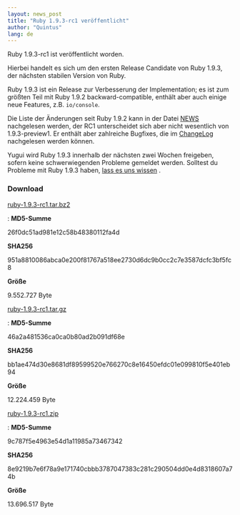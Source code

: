 ```yaml
---
layout: news_post
title: "Ruby 1.9.3-rc1 veröffentlicht"
author: "Quintus"
lang: de
---
```


Ruby 1.9.3-rc1 ist veröffentlicht worden.

Hierbei handelt es sich um den ersten Release Candidate von Ruby 1.9.3,
der nächsten stabilen Version von Ruby.

Ruby 1.9.3 ist ein Release zur Verbesserung der Implementation; es ist
zum größten Teil mit Ruby 1.9.2 backward-compatible, enthält aber auch
einige neue Features, z.B. `io/console`.

Die Liste der Änderungen seit Ruby 1.9.2 kann in der Datei [NEWS][1]
nachgelesen werden, der RC1 unterscheidet sich aber nicht wesentlich von
1.9.3-preview1. Er enthält aber zahlreiche Bugfixes, die im
[ChangeLog][2] nachgelesen werden können.

Yugui wird Ruby 1.9.3 innerhalb der nächsten zwei Wochen freigeben,
sofern keine schwerwiegenden Probleme gemeldet werden. Solltest du
Probleme mit Ruby 1.9.3 haben, [lass es uns wissen][3] .

### Download

[ruby-1.9.3-rc1.tar.bz2][4]

: **MD5-Summe**

  26f0dc51ad981e12c58b48380112fa4d

  **SHA256**

  951a8810086abca0e200f81767a518ee2730d6dc9b0cc2c7e3587dcfc3bf5fc8

  **Größe**

  9\.552.727 Byte

[ruby-1.9.3-rc1.tar.gz][5]

: **MD5-Summe**

  46a2a481536ca0ca0b80ad2b091df68e

  **SHA256**

  bb1ae474d30e8681df89599520e766270c8e16450efdc01e099810f5e401eb94

  **Größe**

  12\.224.459 Byte

[ruby-1.9.3-rc1.zip][6]

: **MD5-Summe**

  9c787f5e4963e54d1a11985a73467342

  **SHA256**

  8e9219b7e6f78a9e171740cbbb3787047383c281c290504dd0e4d8318607a74b

  **Größe**

  13\.696.517 Byte



[1]: http://svn.ruby-lang.org/repos/ruby/tags/v1_9_3_rc1/NEWS
[2]: http://svn.ruby-lang.org/repos/ruby/tags/v1_9_3_rc1/ChangeLog
[3]: http://redmine.ruby-lang.org
[4]: ftp://ftp.ruby-lang.org/pub/ruby/1.9/ruby-1.9.3-rc1.tar.bz2
[5]: ftp://ftp.ruby-lang.org/pub/ruby/1.9/ruby-1.9.3-rc1.tar.gz
[6]: ftp://ftp.ruby-lang.org/pub/ruby/1.9/ruby-1.9.3-rc1.zip
